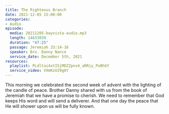 ```yaml
---
title: The Righteous Branch
date: 2021-12-05 15:00:00
categories:
- Audio
episode:
  media: 20211205-bayvista-audio.mp3
  length: 14633039
  duration: "47:25"
  passage: Jeremiah 33:14-16
  speaker: Bro. Danny Nance
  service_date: December 5th, 2021
resources:
  playlist: PLdltai4xtI5jMDZZpnv4_aRRiy_PxBhGY
  service_video: VXmKzU29g6Y
---
```

This morning we celebrated the second week of advent with the lighting of the candle of peace. Brother Danny shared with us from the book of Jeremiah that we have a promise to cherish. We need to remember that God keeps His word and will send a deliverer. And that one day the peace that He will shower upon us will be fully known.